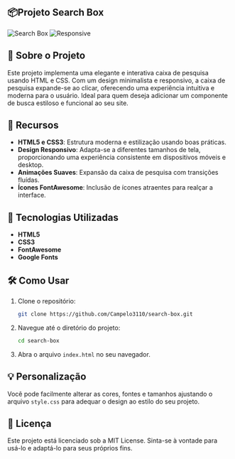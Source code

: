 ## 📦Projeto Search Box

![Search Box](https://img.shields.io/badge/HTML-CSS-blue)
![Responsive](https://img.shields.io/badge/Responsive-Design-orange)

## 🌟 Sobre o Projeto

Este projeto implementa uma elegante e interativa caixa de pesquisa usando HTML e CSS. Com um design minimalista e responsivo, a caixa de pesquisa expande-se ao clicar, oferecendo uma experiência intuitiva e moderna para o usuário. Ideal para quem deseja adicionar um componente de busca estiloso e funcional ao seu site.

## 🎨 Recursos

- **HTML5 e CSS3**: Estrutura moderna e estilização usando boas práticas.
- **Design Responsivo**: Adapta-se a diferentes tamanhos de tela, proporcionando uma experiência consistente em dispositivos móveis e desktop.
- **Animações Suaves**: Expansão da caixa de pesquisa com transições fluídas.
- **Ícones FontAwesome**: Inclusão de ícones atraentes para realçar a interface.

## 🚀 Tecnologias Utilizadas

- **HTML5**
- **CSS3**
- **FontAwesome**
- **Google Fonts**

## 🛠️ Como Usar

1. Clone o repositório:
   ```bash
   git clone https://github.com/Campelo3110/search-box.git
   ```
2. Navegue até o diretório do projeto:
   ```bash
   cd search-box
   ```
3. Abra o arquivo `index.html` no seu navegador.

## 💡 Personalização

Você pode facilmente alterar as cores, fontes e tamanhos ajustando o arquivo `style.css` para adequar o design ao estilo do seu projeto.

## 📝 Licença

Este projeto está licenciado sob a MIT License. Sinta-se à vontade para usá-lo e adaptá-lo para seus próprios fins.
